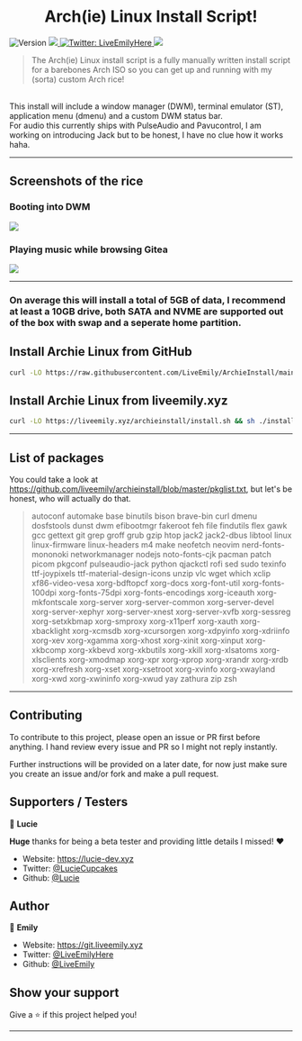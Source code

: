 <h1 align="center">Arch(ie) Linux Install Script!</h1>
<p>
  <img alt="Version" src="https://img.shields.io/badge/Version-1.0-ff69b4" />
  <a href="https://github.com/liveemily/ArchieInstall/blob/master/LICENSE">
    <img src="https://img.shields.io/github/license/liveemily/ArchieInstall"/>
  </a>
  <a href="https://twitter.com/LiveEmilyHere" target="_blank">
    <img alt="Twitter: LiveEmilyHere" src="https://img.shields.io/twitter/follow/LiveEmilyHere.svg?style=social" />
  </a>
  <a href="https://ko-fi.com/liveemily">
    <img src="https://www.ko-fi.com/img/githubbutton_sm.svg" />
  </a>
</p>

> The Arch(ie) Linux install script is a fully manually written install script for a barebones Arch ISO so you can get up and running with my (sorta) custom Arch rice!
<br>
This install will include a window manager (DWM), terminal emulator (ST), application menu (dmenu) and a custom DWM status bar.
<br>
For audio this currently ships with PulseAudio and Pavucontrol, I am working on introducing Jack but to be honest, I have no clue how it works haha.

***

## Screenshots of the rice

### Booting into DWM
<img src="https://liveemily.xyz/archieinstall/rice1.png">

### Playing music while browsing Gitea
<img src="https://liveemily.xyz/archieinstall/rice2.png">

***

### On average this will install a total of 5GB of data, I recommend at least a 10GB drive, both SATA and NVME are supported out of the box with swap and a seperate home partition.

## Install Archie Linux from GitHub

```sh
curl -LO https://raw.githubusercontent.com/LiveEmily/ArchieInstall/main/install.sh && sh ./install.sh
```

## Install Archie Linux from liveemily.xyz

```sh
curl -LO https://liveemily.xyz/archieinstall/install.sh && sh ./install.sh
```

***

## List of packages
You could take a look at https://github.com/liveemily/archieinstall/blob/master/pkglist.txt, but let's be honest, who will actually do that.
<br>
>autoconf automake base binutils bison brave-bin curl dmenu dosfstools dunst dwm efibootmgr fakeroot feh file findutils flex gawk gcc gettext git grep groff grub gzip htop jack2 jack2-dbus libtool linux linux-firmware linux-headers m4 make neofetch neovim nerd-fonts-mononoki networkmanager nodejs noto-fonts-cjk pacman patch picom pkgconf pulseaudio-jack python qjackctl rofi sed sudo texinfo ttf-joypixels ttf-material-design-icons unzip vlc wget which xclip xf86-video-vesa xorg-bdftopcf xorg-docs xorg-font-util xorg-fonts-100dpi xorg-fonts-75dpi xorg-fonts-encodings xorg-iceauth xorg-mkfontscale xorg-server xorg-server-common xorg-server-devel xorg-server-xephyr xorg-server-xnest xorg-server-xvfb xorg-sessreg xorg-setxkbmap xorg-smproxy xorg-x11perf xorg-xauth xorg-xbacklight xorg-xcmsdb xorg-xcursorgen xorg-xdpyinfo xorg-xdriinfo xorg-xev xorg-xgamma xorg-xhost xorg-xinit xorg-xinput xorg-xkbcomp xorg-xkbevd xorg-xkbutils xorg-xkill xorg-xlsatoms xorg-xlsclients xorg-xmodmap xorg-xpr xorg-xprop xorg-xrandr xorg-xrdb xorg-xrefresh xorg-xset xorg-xsetroot xorg-xvinfo xorg-xwayland xorg-xwd xorg-xwininfo xorg-xwud yay zathura zip zsh

***

## Contributing

To contribute to this project, please open an issue or PR first before anything. I hand review every issue and PR so I might not reply instantly.

Further instructions will be provided on a later date, for now just make sure you create an issue and/or fork and make a pull request.

## Supporters / Testers

👤 **Lucie**

**Huge** thanks for being a beta tester and providing little details I missed! ❤️

* Website: https://lucie-dev.xyz
* Twitter: [@LucieCupcakes](https://twitter.com/LucieCupcakes)
* Github: [@Lucie](https://github.com/lucie-cupcakes)

## Author

👤 **Emily**

* Website: https://git.liveemily.xyz
* Twitter: [@LiveEmilyHere](https://twitter.com/LiveEmilyHere)
* Github: [@LiveEmily](https://github.com/LiveEmily)

## Show your support

Give a ⭐️ if this project helped you!

***
